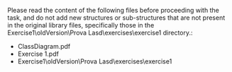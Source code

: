 Please read the content of the following files before proceeding with the task, and do not add new structures or sub-structures that are not present in the original library files, specifically those in the Exercise1\oldVersion\Prova Lasd\exercises\exercise1 directory.:

*   ClassDiagram.pdf
*   Exercise 1.pdf
*   Exercise1\oldVersion\Prova Lasd\exercises\exercise1